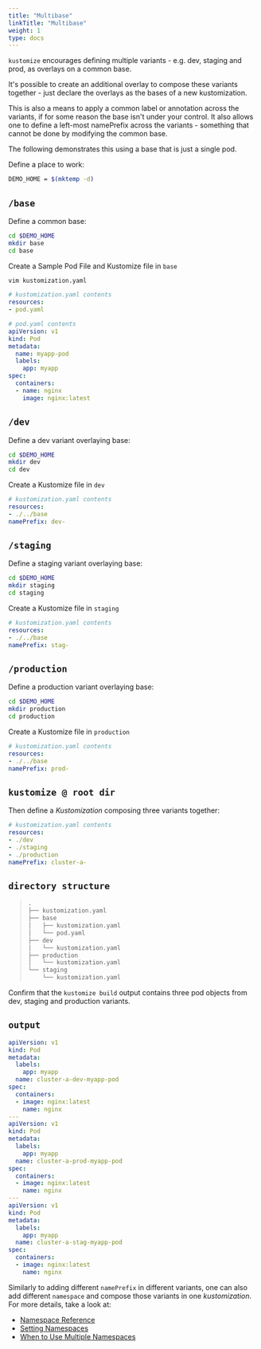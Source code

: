 ```yaml
---
title: "Multibase"
linkTitle: "Multibase"
weight: 1
type: docs
---
```


`kustomize` encourages defining multiple variants -
e.g. dev, staging and prod,
as overlays on a common base.

It's possible to create an additional overlay to
compose these variants together - just declare the
overlays as the bases of a new kustomization.

This is also a means to apply a common label or
annotation across the variants, if for some reason
the base isn't under your control. It also allows
one to define a left-most namePrefix across the
variants - something that cannot be
done by modifying the common base.

The following demonstrates this using a base
that is just a single pod.

Define a place to work:

```bash
DEMO_HOME = $(mktemp -d)
```

## `/base`

Define a common base:

```bash
cd $DEMO_HOME
mkdir base
cd base
```

Create a Sample Pod File and Kustomize file in `base`

```bash
vim kustomization.yaml
```

```yaml
# kustomization.yaml contents
resources:
- pod.yaml
```

```yaml
# pod.yaml contents
apiVersion: v1
kind: Pod
metadata:
  name: myapp-pod
  labels:
    app: myapp
spec:
  containers:
  - name: nginx
    image: nginx:latest
```

## `/dev`

Define a dev variant overlaying base:

```bash
cd $DEMO_HOME
mkdir dev
cd dev
```

Create a Kustomize file in `dev`

```yaml
# kustomization.yaml contents
resources:
- ./../base
namePrefix: dev-
```

## `/staging`

Define a staging variant overlaying base:

```bash
cd $DEMO_HOME
mkdir staging
cd staging
```

Create a Kustomize file in `staging`

```yaml
# kustomization.yaml contents
resources:
- ./../base
namePrefix: stag-
```

## `/production`

Define a production variant overlaying base:

```bash
cd $DEMO_HOME
mkdir production
cd production
```

Create a Kustomize file in `production`

```yaml
# kustomization.yaml contents
resources:
- ./../base
namePrefix: prod-
```

## `kustomize @ root dir`

Then define a _Kustomization_ composing three variants together:

```yaml
# kustomization.yaml contents
resources:
- ./dev
- ./staging
- ./production
namePrefix: cluster-a-
```

## `directory structure`
>
> ```bash
> .
> ├── kustomization.yaml
> ├── base
> │   ├── kustomization.yaml
> │   └── pod.yaml
> ├── dev
> │   └── kustomization.yaml
> ├── production
> │   └── kustomization.yaml
> └── staging
>     └── kustomization.yaml
> ```

Confirm that the `kustomize build` output contains three pod objects from dev, staging and production variants.

## `output`

```yaml
apiVersion: v1
kind: Pod
metadata:
  labels:
    app: myapp
  name: cluster-a-dev-myapp-pod
spec:
  containers:
  - image: nginx:latest
    name: nginx
---
apiVersion: v1
kind: Pod
metadata:
  labels:
    app: myapp
  name: cluster-a-prod-myapp-pod
spec:
  containers:
  - image: nginx:latest
    name: nginx
---
apiVersion: v1
kind: Pod
metadata:
  labels:
    app: myapp
  name: cluster-a-stag-myapp-pod
spec:
  containers:
  - image: nginx:latest
    name: nginx
```

Similarly to adding different `namePrefix` in different variants, one can also add different `namespace` and compose those variants in
one _kustomization_. For more details, take a look at:

- [Namespace Reference](/references/kustomize/kustomization/namespace/)
- [Setting Namespaces](/guides/config_management/namespaces_names/#setting-namespaces-and-names)
- [When to Use Multiple Namespaces](https://kubernetes.io/docs/concepts/overview/working-with-objects/namespaces/#when-to-use-multiple-namespaces)
